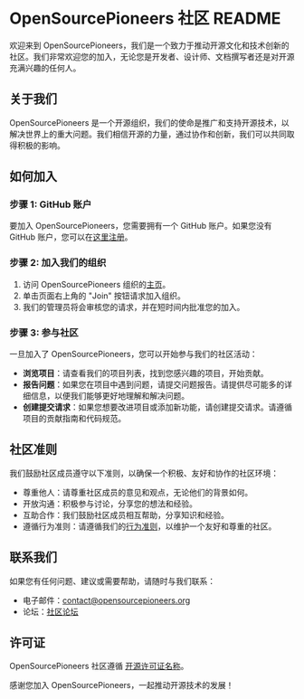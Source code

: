 # OpenSourcePioneers 社区 README

欢迎来到 OpenSourcePioneers，我们是一个致力于推动开源文化和技术创新的社区。我们非常欢迎您的加入，无论您是开发者、设计师、文档撰写者还是对开源充满兴趣的任何人。

## 关于我们

OpenSourcePioneers 是一个开源组织，我们的使命是推广和支持开源技术，以解决世界上的重大问题。我们相信开源的力量，通过协作和创新，我们可以共同取得积极的影响。

## 如何加入

### 步骤 1: GitHub 账户

要加入 OpenSourcePioneers，您需要拥有一个 GitHub 账户。如果您没有 GitHub 账户，您可以在[这里注册](https://github.com/join)。

### 步骤 2: 加入我们的组织

1. 访问 OpenSourcePioneers 组织的[主页](https://github.com/OpenSourcePioneers)。
2. 单击页面右上角的 "Join" 按钮请求加入组织。
3. 我们的管理员将会审核您的请求，并在短时间内批准您的加入。

### 步骤 3: 参与社区

一旦加入了 OpenSourcePioneers，您可以开始参与我们的社区活动：

- **浏览项目**：请查看我们的项目列表，找到您感兴趣的项目，开始贡献。
- **报告问题**：如果您在项目中遇到问题，请提交问题报告。请提供尽可能多的详细信息，以便我们能够更好地理解和解决问题。
- **创建提交请求**：如果您想要改进项目或添加新功能，请创建提交请求。请遵循项目的贡献指南和代码规范。

## 社区准则

我们鼓励社区成员遵守以下准则，以确保一个积极、友好和协作的社区环境：

- 尊重他人：请尊重社区成员的意见和观点，无论他们的背景如何。
- 开放沟通：积极参与讨论，分享您的想法和经验。
- 互助合作：我们鼓励社区成员相互帮助，分享知识和经验。
- 遵循行为准则：请遵循我们的[行为准则](CODE_OF_CONDUCT.md)，以维护一个友好和尊重的社区。

## 联系我们

如果您有任何问题、建议或需要帮助，请随时与我们联系：

- 电子邮件：[contact@opensourcepioneers.org](mailto:contact@opensourcepioneers.org)
- 论坛：[社区论坛](https://example.com/forum)

## 许可证

OpenSourcePioneers 社区遵循 [开源许可证名称](LICENSE)。

感谢您加入 OpenSourcePioneers，一起推动开源技术的发展！

